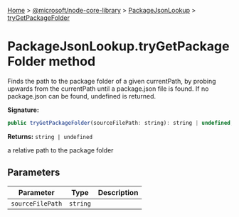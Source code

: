 [Home](./index) &gt; [@microsoft/node-core-library](node-core-library.md) &gt; [PackageJsonLookup](node-core-library.packagejsonlookup.md) &gt; [tryGetPackageFolder](node-core-library.packagejsonlookup.trygetpackagefolder.md)

# PackageJsonLookup.tryGetPackageFolder method

Finds the path to the package folder of a given currentPath, by probing upwards from the currentPath until a package.json file is found. If no package.json can be found, undefined is returned.

**Signature:**
```javascript
public tryGetPackageFolder(sourceFilePath: string): string | undefined;
```
**Returns:** `string | undefined`

a relative path to the package folder

## Parameters

|  Parameter | Type | Description |
|  --- | --- | --- |
|  `sourceFilePath` | `string` |  |

